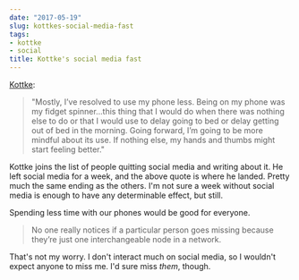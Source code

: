 ```yaml
---
date: "2017-05-19"
slug: kottkes-social-media-fast
tags:
- kottke
- social
title: Kottke's social media fast
---
```


[Kottke][1]:

> "Mostly, I’ve resolved to use my phone less. Being on my phone was my fidget spinner…this thing that I would do when there was nothing else to do or that I would use to delay going to bed or delay getting out of bed in the morning. Going forward, I’m going to be more mindful about its use. If nothing else, my hands and thumbs might start feeling better."

Kottke joins the list of people quitting social media and writing about it. He left social media for a week, and the above quote is where he landed. Pretty much the same ending as the others. I'm not sure a week without social media is enough to have any determinable effect, but still.

Spending less time with our phones would be good for everyone.

> No one really notices if a particular person goes missing because they’re just one interchangeable node in a network.

That's not my worry. I don't interact much on social media, so I wouldn't expect anyone to miss me. I'd sure miss _them_, though.

 [1]: http://kottke.org/17/05/my-social-media-fast

